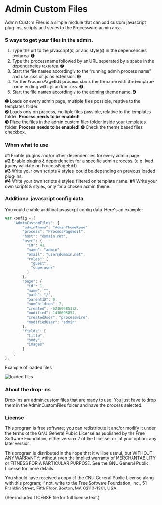 Admin Custom Files
================

Admin Custom Files is a simple module that can add custom javascript plug-ins,
scripts and styles to the Processwire admin area.

### 5 ways to get your files in the admin.

1. Type the url to the javascript(s) or and style(s) in the dependencies textarea. ➊
2. Type the processname followed by an URL seperated by a space in the dependencies textarea. ➋
3. Start the file names accordingly to the “running admin process name” and use .css or .js as extension. ➌
4. For the ProcessPageEdit process starts the filename with the template-name ending with .js and/or .css. ➌
5. Start the file names accordingly to the adming theme name. ➍

➊ Loads on every admin page, multiple files possible, relative to the templates folder. <br>
➋ Loads only on process, multiple files possible, relative to the templates folder. **Process needs to be enabled!**<br>
➌ Place the files in the admin custom files folder inside your templates folder. **Process needs to be enabled!**
➍ Check the theme based files checkbox.

### When what to use

**\#1** Enable plugins and/or other dependencies for every admin page.<br>
**\#2** Enable plugins & dependencies for a specific admin process. (e.g. load jquery.validate on ProcessPageEdit)<br>
**\#3** Write your own scripts & styles, could be depending on previous loaded plug-ins.<br>
**\#4** Write your own scripts & styles, filtered on template name.
**\#4** Write your own scripts & styles, only for a chosen admin theme.


### Additional javascript config data

You could enable additinal javascript config data. Here's an example:

```javascript
var config = {
    "AdminCustomFiles": {
        "adminTheme": "AdminThemeReno"
        "process": "ProcessPageEdit",
        "host": "domain.net",
        "user": {
          "id": 41,
          "name": "admin",
          "email": "user@domain.net",
          "roles": [
            "guest",
            "superuser"
          ]
        },
        "page": {
          "id": 1,
          "name": "",
          "path": "/",
          "parentID": 0,
          "numChildren": 7,
          "created": -62169985172,
          "modified": 1410695857,
          "createdUser": "processwire",
          "modifiedUser": "admin"
        },
        "fields": [
          "title",
          "body",
          "images"
        ]
    }
};
```

Example of loaded files

![loaded files](https://github.com/Da-Fecto/AdminCustomFiles/blob/master/console.png)

### About the drop-ins

Drop-ins are admin custom files that are ready to use. You just have to drop them in the AdminCustomFiles folder and have the process selected.

### License

This program is free software; you can redistribute it and/or
modify it under the terms of the GNU General Public License
as published by the Free Software Foundation; either version 2
of the License, or (at your option) any later version.

This program is distributed in the hope that it will be useful,
but WITHOUT ANY WARRANTY; without even the implied warranty of
MERCHANTABILITY or FITNESS FOR A PARTICULAR PURPOSE.  See the
GNU General Public License for more details.

You should have received a copy of the GNU General Public License
along with this program; if not, write to the Free Software
Foundation, Inc., 51 Franklin Street, Fifth Floor, Boston, MA  02110-1301, USA.

(See included LICENSE file for full license text.)
